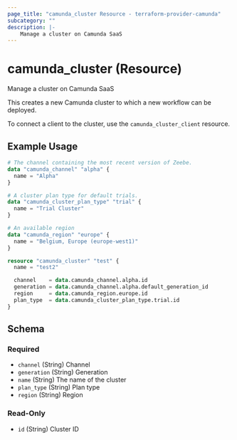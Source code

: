 ```yaml
---
page_title: "camunda_cluster Resource - terraform-provider-camunda"
subcategory: ""
description: |-
    Manage a cluster on Camunda SaaS
---
```


# camunda_cluster (Resource)

Manage a cluster on Camunda SaaS

This creates a new Camunda cluster to which a new workflow can be deployed.

To connect a client to the cluster, use the `camunda_cluster_client` resource.

## Example Usage

```terraform
# The channel containing the most recent version of Zeebe.
data "camunda_channel" "alpha" {
  name = "Alpha"
}

# A cluster plan type for default trials.
data "camunda_cluster_plan_type" "trial" {
  name = "Trial Cluster"
}

# An available region
data "camunda_region" "europe" {
  name = "Belgium, Europe (europe-west1)"
}

resource "camunda_cluster" "test" {
  name = "test2"

  channel    = data.camunda_channel.alpha.id
  generation = data.camunda_channel.alpha.default_generation_id
  region     = data.camunda_region.europe.id
  plan_type  = data.camunda_cluster_plan_type.trial.id
}
```

<!-- schema generated by tfplugindocs -->
## Schema

### Required

- `channel` (String) Channel
- `generation` (String) Generation
- `name` (String) The name of the cluster
- `plan_type` (String) Plan type
- `region` (String) Region

### Read-Only

- `id` (String) Cluster ID
